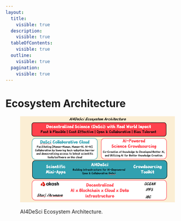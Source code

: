 ```yaml
---
layout:
  title:
    visible: true
  description:
    visible: true
  tableOfContents:
    visible: true
  outline:
    visible: true
  pagination:
    visible: true
---
```


# Ecosystem Architecture

<figure><img src="../.gitbook/assets/image (1).png" alt=""><figcaption><p>AI4DeSci Ecosystem Architecture.</p></figcaption></figure>
